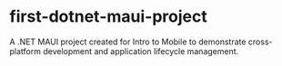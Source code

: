 # first-dotnet-maui-project
A .NET MAUI project created for Intro to Mobile to demonstrate cross-platform development and application lifecycle management.
